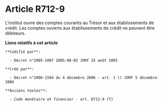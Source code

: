 # Article R712-9

L'institut ouvre des comptes courants au Trésor et aux établissements de crédit. Les comptes ouverts aux établissements de
crédit ne peuvent être débiteurs.

**Liens relatifs à cet article**

	**Codifié par**:

	  - Décret n°2005-1007 2005-08-02 JORF 25 août 2005

	**Créé par**:

	  - Décret n°2006-1504 du 4 décembre 2006 - art. 1 () JORF 5 décembre 2006

	**Anciens textes**:

	  - Code monétaire et financier - art. D712-9 (T)
